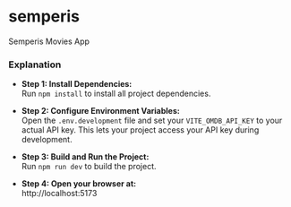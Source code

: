 # semperis
Semperis Movies App


### Explanation

- **Step 1: Install Dependencies:**  
  Run `npm install` to install all project dependencies.

- **Step 2: Configure Environment Variables:**  
  Open the `.env.development` file and set your `VITE_OMDB_API_KEY` to your actual API key. This lets your project access your API key during development.

- **Step 3: Build and Run the Project:**  
  Run `npm run dev` to build the project.

- **Step 4: Open your browser at:**  
  http://localhost:5173

